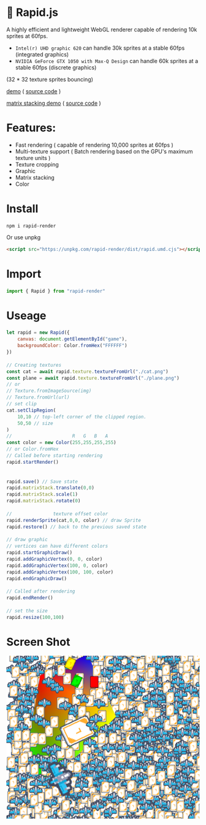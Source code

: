 # 🚀 Rapid.js

A highly efficient and lightweight WebGL renderer capable of rendering 10k sprites at 60fps.

* `Intel(r) UHD graphic 620` can handle 30k sprites at a stable 60fps (integrated graphics)
* `NVIDIA GeForce GTX 1050 with Max-Q Design` can handle 60k sprites at a stable 60fps (discrete graphics)

(32 * 32 texture sprites bouncing)

[demo](https://nightre.github.io/Rapid.js/demo/) ( [source code](./demo/index.js) )

[matrix stacking demo](https://nightre.github.io/Rapid.js/demo/matrix_stack.html) ( [source code](./demo/matrix_stack.js) )


# Features:
* Fast rendering ( capable of rendering 10,000 sprites at 60fps )
* Multi-texture support ( Batch rendering based on the GPU's maximum texture units )
* Texture cropping
* Graphic
* Matrix stacking
* Color

# Install

```
npm i rapid-render
```

Or use unpkg

```html
<script src="https://unpkg.com/rapid-render/dist/rapid.umd.cjs"></script>
```

# Import

```js
import { Rapid } from "rapid-render"
```

# Useage

```js
let rapid = new Rapid({
    canvas: document.getElementById("game"),
    backgroundColor: Color.fromHex("FFFFFF")
})

// Creating textures
const cat = await rapid.texture.textureFromUrl("./cat.png")
const plane = await rapid.texture.textureFromUrl("./plane.png")
// or
// Texture.fromImageSource(img)
// Texture.fromUrl(url)
// set clip
cat.setClipRegion(
    10,10 // top-left corner of the clipped region.
    50,50 // size
)
//                      R   G   B   A
const color = new Color(255,255,255,255)
// or Color.fromHex
// Called before starting rendering
rapid.startRender()


rapid.save() // Save state
rapid.matrixStack.translate(0,0)
rapid.matrixStack.scale(1)
rapid.matrixStack.rotate(0)

//               texture offset color
rapid.renderSprite(cat,0,0, color) // draw Sprite
rapid.restore() // back to the previous saved state

// draw graphic
// vertices can have different colors
rapid.startGraphicDraw()
rapid.addGraphicVertex(0, 0, color)
rapid.addGraphicVertex(100, 0, color)
rapid.addGraphicVertex(100, 100, color)
rapid.endGraphicDraw()

// Called after rendering
rapid.endRender()

// set the size
rapid.resize(100,100)
```

# Screen Shot

![screen](./screenshot/screen.png)
